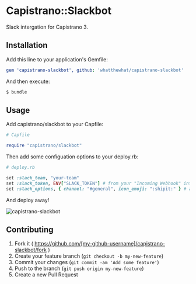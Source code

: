 # Capistrano::Slackbot

Slack intergation for Capistrano 3.

## Installation

Add this line to your application's Gemfile:
```yaml
gem 'capistrano-slackbot', github: 'whatthewhat/capistrano-slackbot'
```

And then execute:
```bash
$ bundle
```

## Usage

Add capistrano/slackbot to your Capfile:
```ruby
# Capfile

require "capistrano/slackbot"
```

Then add some configuation options to your deploy.rb:
```ruby
# deploy.rb

set :slack_team, "your-team"
set :slack_token, ENV["SLACK_TOKEN"] # from your "Incoming Webhook" integration
set :slack_options, { channel: "#general", icon_emoji: ":shipit:" } # arbitrary additional options passed to slack
```

And deploy away!

![capistrano-slackbot](https://googledrive.com/host/0B03_MIH-1qgoX3A4OWh5djFWUmc/capistrano-slackbot.png)

## Contributing

1. Fork it ( https://github.com/[my-github-username]/capistrano-slackbot/fork )
2. Create your feature branch (`git checkout -b my-new-feature`)
3. Commit your changes (`git commit -am 'Add some feature'`)
4. Push to the branch (`git push origin my-new-feature`)
5. Create a new Pull Request
